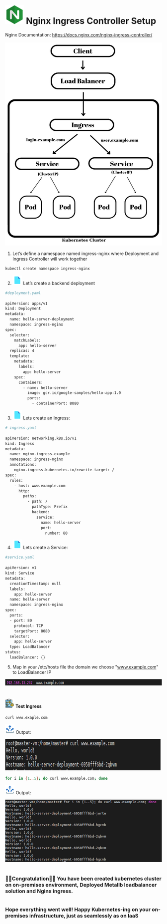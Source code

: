 # <img src="/img/icons8-nginx-accelerates-content-and-application-delivery-improves-security-96.png" width="60" height="60"> Nginx Ingress Controller Setup

Nginx Documentation: https://docs.nginx.com/nginx-ingress-controller/<br>
<br>
<img src="./images/0_DJNFUH_Bx-tKHZsj.png" width="580" height="650">

1. Let’s define a namespace named ingress-nginx where Deployment and Ingress Controller will work together


```sh
kubectl create namespace ingress-nginx
```
2. <img src="/img/icons8-file-96.png" width="30" height="30"> Let’s create a backend deployment

```sh
#deployment.yaml

apiVersion: apps/v1
kind: Deployment
metadata:
  name: hello-server-deployment
  namespace: ingress-nginx
spec:
  selector:
    matchLabels:
      app: hello-server
  replicas: 4
  template:
    metadata:
      labels:
        app: hello-server
    spec:
      containers:
        - name: hello-server
          image: gcr.io/google-samples/hello-app:1.0
          ports:
            - containerPort: 8080
```
3. <img src="/img/icons8-file-96.png" width="30" height="30"> Lets create an Ingress:

```sh
# ingress.yaml

apiVersion: networking.k8s.io/v1
kind: Ingress
metadata:
  name: nginx-ingress-example
  namespace: ingress-nginx
  annotations:
    nginx.ingress.kubernetes.io/rewrite-target: /
spec:
  rules:
    - host: www.example.com
      http:
        paths:
          - path: /
            pathType: Prefix
            backend:
              service:
                name: hello-server
                port:
                  number: 80

```

4. <img src="/img/icons8-file-96.png" width="30" height="30"> Lets create a Service:

```sh
#service.yaml

apiVersion: v1
kind: Service
metadata:
  creationTimestamp: null
  labels:
    app: hello-server
  name: hello-server
  namespace: ingress-nginx
spec:
  ports:
  - port: 80
    protocol: TCP
    targetPort: 8080
  selector:
    app: hello-server
  type: LoadBalancer
status:
  loadBalancer: {}

```

5. Map in your /etc/hosts file the domain we choose "www.example.com" to LoadBalancer IP

<img src="./images/Screenshot_6.png" width="600" height="20">

# <h4><img src="/img/icons8-test-64.png" width="30" height="30"> Test Ingress </h4>

```sh
curl www.exaple.com
```

<img src="/img/icons8-output-96.png" width="30" height="30"> Output:

<img src="./images/Screenshot_7.png" width="500" height="100">

```sh
for i in {1..5}; do curl www.example.com; done
```

<img src="/img/icons8-output-96.png" width="30" height="30"> Output:

<img src="./images/Screenshot_8.png" width="600" height="200">

# <h3>🥳🥳Congratulation🥳🥳 You have been created kubernetes cluster on on-premises environment, Deployed Metallb loadbalancer solution and Nginx ingress.</h3>

# <h3>Hope everything went well! Happy Kubernetes-ing on your on-premises infrastructure, just as seamlessly as on IaaS</h3>
